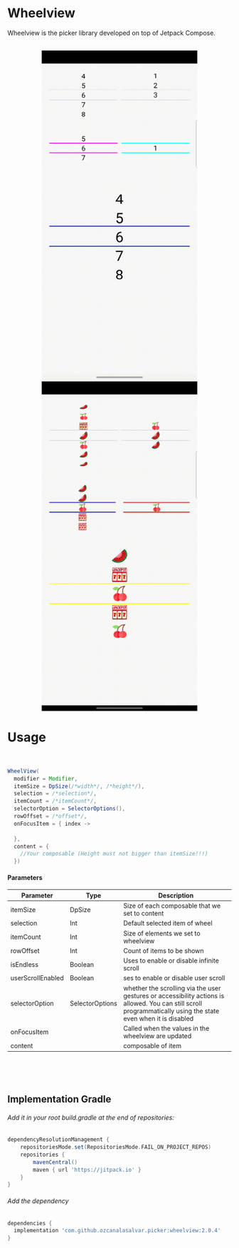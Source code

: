 # Wheelview
Wheelview is the picker library developed on top of Jetpack Compose.
<br>
<br>
<p align="center">
<img src="https://github.com/ozcanalasalvar/Wheelview/blob/main/art/textpicker.gif" width="350">
<img src="https://github.com/ozcanalasalvar/Wheelview/blob/main/art/imagepicker.gif" width="350">
</p>


# Usage

<br>

```java
WheelView(
  modifier = Modifier,
  itemSize = DpSize(/*width*/, /*height*/),
  selection = /*selection*/,
  itemCount = /*itemCount*/,
  selectorOption = SelectorOptions(),
  rowOffset = /*offset*/,
  onFocusItem = { index ->

  },
  content = {
    //Your composable (Height must not bigger than itemSize!!!)
  })
```

#### Parameters
Parameter | Type | Description
------ | ----- | --
itemSize | DpSize | Size of each composable that we set to content
selection | Int | Default selected item of wheel 
itemCount | Int | Size of elements we set to wheelview
rowOffset | Int | Count of items to be shown
isEndless | Boolean | Uses to enable or disable infinite scroll
userScrollEnabled | Boolean | ses to enable or disable user scroll 
selectorOption | SelectorOptions | whether the scrolling via the user gestures or accessibility actions is allowed. You can still scroll programmatically using the state even when it is disabled
onFocusItem |  | Called when the values in the wheelview are updated
content |  | composable of item


<br>
<br>
<br>

## Implementation Gradle

###### Add it in your root build.gradle at the end of repositories:

```groovy
dependencyResolutionManagement {
	repositoriesMode.set(RepositoriesMode.FAIL_ON_PROJECT_REPOS)
	repositories {
		mavenCentral()
		maven { url 'https://jitpack.io' }
	}
}
```

###### Add the dependency

```groovy
dependencies {
  implementation 'com.github.ozcanalasalvar.picker:wheelview:2.0.4'
}
```
